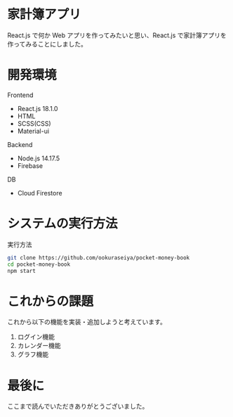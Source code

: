 # 家計簿アプリ

React.js で何か Web アプリを作ってみたいと思い、React.js で家計簿アプリを作ってみることにしました。

<!-- # システム概要 (coming soon...)

近いうちに開発した家計簿アプリが伝わるデモ動画や画像を載せます。

# システム構成図 (coming soon...)

近いうちにシステム構成図を載せます。 -->

# 開発環境

Frontend

- React.js 18.1.0
- HTML
- SCSS(CSS)
- Material-ui

Backend

- Node.js 14.17.5
- Firebase

DB

- Cloud Firestore

# システムの実行方法

実行方法

```bash
git clone https://github.com/ookuraseiya/pocket-money-book
cd pocket-money-book
npm start
```

# これからの課題

これから以下の機能を実装・追加しようと考えています。

1.  ログイン機能
2.  カレンダー機能
3.  グラフ機能

# 最後に

ここまで読んでいただきありがとうございました。
